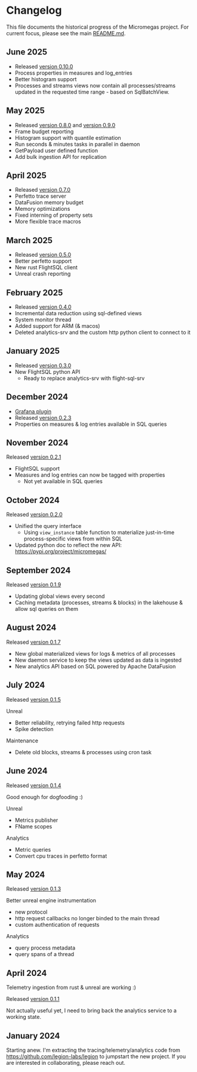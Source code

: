 # Changelog

This file documents the historical progress of the Micromegas project. For current focus, please see the main [README.md](./README.md).

## June 2025
 * Released [version 0.10.0](https://crates.io/crates/micromegas)
 * Process properties in measures and log_entries
 * Better histogram support
 * Processes and streams views now contain all processes/streams updated in the requested time range - based on SqlBatchView.

## May 2025
 * Released [version 0.8.0](https://crates.io/crates/micromegas) and [version 0.9.0](https://crates.io/crates/micromegas)
 * Frame budget reporting
 * Histogram support with quantile estimation
 * Run seconds & minutes tasks in parallel in daemon
 * GetPayload user defined function
 * Add bulk ingestion API for replication

## April 2025
 * Released [version 0.7.0](https://crates.io/crates/micromegas)
 * Perfetto trace server
 * DataFusion memory budget
 * Memory optimizations
 * Fixed interning of property sets
 * More flexible trace macros

## March 2025
 * Released [version 0.5.0](https://crates.io/crates/micromegas)
 * Better perfetto support
 * New rust FlightSQL client
 * Unreal crash reporting

## February 2025
 * Released [version 0.4.0](https://crates.io/crates/micromegas)
 * Incremental data reduction using sql-defined views
 * System monitor thread
 * Added support for ARM (& macos)
 * Deleted analytics-srv and the custom http python client to connect to it
 
## January 2025
 * Released [version 0.3.0](https://crates.io/crates/micromegas)
 * New FlightSQL python API
   * Ready to replace analytics-srv with flight-sql-srv

## December 2024
 * [Grafana plugin](https://github.com/madesroches/grafana-micromegas-datasource/)
 * Released [version 0.2.3](https://crates.io/crates/micromegas)
 * Properties on measures & log entries available in SQL queries

## November 2024
Released [version 0.2.1](https://crates.io/crates/micromegas)

 * FlightSQL support
 * Measures and log entries can now be tagged with properties
   * Not yet available in SQL queries

## October 2024
Released [version 0.2.0](https://crates.io/crates/micromegas)

 * Unified the query interface
   * Using `view_instance` table function to materialize just-in-time process-specific views from within SQL
 * Updated python doc to reflect the new API: https://pypi.org/project/micromegas/

## September 2024
Released [version 0.1.9](https://crates.io/crates/micromegas)

 * Updating global views every second
 * Caching metadata (processes, streams & blocks) in the lakehouse & allow sql queries on them

## August 2024
Released [version 0.1.7](https://crates.io/crates/micromegas)

 * New global materialized views for logs & metrics of all processes
 * New daemon service to keep the views updated as data is ingested
 * New analytics API based on SQL powered by Apache DataFusion

## July 2024
Released [version 0.1.5](https://crates.io/crates/micromegas)

Unreal
 * Better reliability, retrying failed http requests
 * Spike detection

Maintenance
 * Delete old blocks, streams & processes using cron task

## June 2024
Released [version 0.1.4](https://crates.io/crates/micromegas)

Good enough for dogfooding :)

Unreal
 * Metrics publisher
 * FName scopes

Analytics
 * Metric queries
 * Convert cpu traces in perfetto format

## May 2024
Released [version 0.1.3](https://crates.io/crates/micromegas)

Better unreal engine instrumentation
  * new protocol
  * http request callbacks no longer binded to the main thread
  * custom authentication of requests

Analytics
  * query process metadata
  * query spans of a thread

## April 2024
Telemetry ingestion from rust & unreal are working :) 

Released [version 0.1.1](https://crates.io/crates/micromegas)

Not actually useful yet, I need to bring back the analytics service to a working state.

## January 2024
Starting anew. I'm extracting the tracing/telemetry/analytics code from https://github.com/legion-labs/legion to jumpstart the new project. If you are interested in collaborating, please reach out.